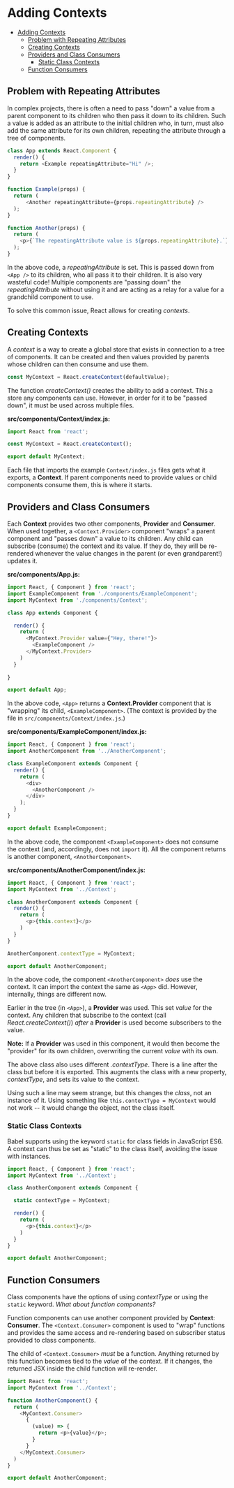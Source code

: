 # Adding Contexts

- [Adding Contexts](#adding-contexts)
  - [Problem with Repeating Attributes](#problem-with-repeating-attributes)
  - [Creating Contexts](#creating-contexts)
  - [Providers and Class Consumers](#providers-and-class-consumers)
    - [Static Class Contexts](#static-class-contexts)
  - [Function Consumers](#function-consumers)

## Problem with Repeating Attributes

In complex projects, there is often a need to pass "down" a value from a parent component to its children who then pass it down to its children. Such a value is added as an attribute to the initial children who, in turn, must also add the same attribute for its own children, repeating the attribute through a tree of components.

```javascript
class App extends React.Component {
  render() {
    return <Example repeatingAttribute="Hi" />;
  }
}

function Example(props) {
  return (
      <Another repeatingAttribute={props.repeatingAttribute} />
  );
}

function Another(props) {
  return (
    <p>{`The repeatingAttribute value is ${props.repeatingAttribute}.`}</p>
  );
}

```

In the above code, a *repeatingAttribute* is set. This is passed down from `<App />` to its children, who all pass it to their children. It is also very wasteful code! Multiple components are "passing down" the *repeatingAttribute* without using it and are acting as a relay for a value for a grandchild component to use.

To solve this common issue, React allows for creating *contexts*.

## Creating Contexts

A *context* is a way to create a global store that exists in connection to a tree of components. It can be created and then values provided by parents whose children can then consume and use them.

```javascript
const MyContext = React.createContext(defaultValue);
```

The function *createContext()* creates the ability to add a context. This a store any components can use. However, in order for it to be "passed down", it must be used across multiple files.

**src/components/Context/index.js:**

```javascript
import React from 'react';

const MyContext = React.createContext();

export default MyContext;
```

Each file that imports the example `Context/index.js` files gets what it exports, a **Context**. If parent components need to provide values or child components consume them, this is where it starts.

## Providers and Class Consumers

Each **Context** provides two other components, **Provider** and **Consumer**. When used together, a `<Context.Provider>` component "wraps" a parent component and "passes down" a value to its children. Any child can subscribe (consume) the context and its value. If they do, they will be re-rendered whenever the value changes in the parent (or even grandparent!) updates it.

**src/components/App.js:**

```javascript
import React, { Component } from 'react';
import ExampleComponent from './components/ExampleComponent';
import MyContext from './components/Context';

class App extends Component {

  render() {
    return (
      <MyContext.Provider value={"Hey, there!"}>
        <ExampleComponent />
      </MyContext.Provider>
    )
  }
  
}

export default App;
```

In the above code, `<App>` returns a **Context.Provider** component that is "wrapping" its child, `<ExampleComponent>`. (The context is provided by the file in `src/components/Context/index.js`.)

**src/components/ExampleComponent/index.js:**

```javascript
import React, { Component } from 'react';
import AnotherComponent from '../AnotherComponent';

class ExampleComponent extends Component {
  render() {
    return (
      <div>
        <AnotherComponent />
      </div>
    );
  }
}

export default ExampleComponent;
```

In the above code, the component `<ExampleComponent>` does not consume the context (and, accordingly, does not `import` it). All the component returns is another component, `<AnotherComponent>`.

**src/components/AnotherComponent/index.js:**

```javascript
import React, { Component } from 'react';
import MyContext from '../Context';

class AnotherComponent extends Component {
  render() {
    return (
      <p>{this.context}</p>
    )
  }
}

AnotherComponent.contextType = MyContext;

export default AnotherComponent;
```

In the above code, the component `<AnotherComponent>` *does* use the context. It can import the context the same as `<App>` did. However, internally, things are different now.

Earlier in the tree (in `<App>`), a **Provider** was used. This set *value* for the context. Any children that subscribe to the context (call *React.createContext()*) *after* a **Provider** is used become subscribers to the value.

**Note:** If a **Provider** was used in this component, it would then become the "provider" for its own children, overwriting the current *value* with its own.

The above class also uses different *.contextType*. There is a line after the class but before it is exported. This augments the class with a new property, *contextType*, and sets its value to the context.

Using such a line may seem strange, but this changes the *class*, not an instance of it. Using something like `this.contextType = MyContext` would not work -- it would change the object, not the class itself.

### Static Class Contexts

Babel supports using the keyword `static` for class fields in JavaScript ES6. A context can thus be set as "static" to the class itself, avoiding the issue with instances.

```javascript
import React, { Component } from 'react';
import MyContext from '../Context';

class AnotherComponent extends Component {

  static contextType = MyContext;

  render() {
    return (
      <p>{this.context}</p>
    )
  }
}

export default AnotherComponent;
```

## Function Consumers

Class components have the options of using *contextType* or using the `static` keyword. *What about function components?*

Function components can use another component provided by **Context**: **Consumer**. The `<Context.Consumer>` component is used to "wrap" functions and provides the same access and re-rendering based on subscriber status provided to class components.

The child of `<Context.Consumer>` *must* be a function. Anything returned by this function becomes tied to the *value* of the context. If it changes, the returned JSX inside the child function will re-render.

```javascript
import React from 'react';
import MyContext from '../Context';

function AnotherComponent() {
  return (
    <MyContext.Consumer>
      {
        (value) => {
          return <p>{value}</p>;
        }
      }
    </MyContext.Consumer>
  )
}

export default AnotherComponent;
```
